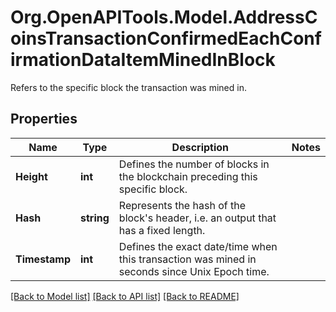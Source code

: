 # Org.OpenAPITools.Model.AddressCoinsTransactionConfirmedEachConfirmationDataItemMinedInBlock
Refers to the specific block the transaction was mined in.

## Properties

Name | Type | Description | Notes
------------ | ------------- | ------------- | -------------
**Height** | **int** | Defines the number of blocks in the blockchain preceding this specific block. | 
**Hash** | **string** | Represents the hash of the block&#39;s header, i.e. an output that has a fixed length. | 
**Timestamp** | **int** | Defines the exact date/time when this transaction was mined in seconds since Unix Epoch time. | 

[[Back to Model list]](../README.md#documentation-for-models) [[Back to API list]](../README.md#documentation-for-api-endpoints) [[Back to README]](../README.md)

